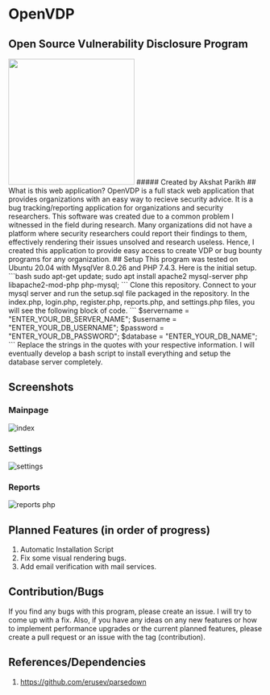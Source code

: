 # OpenVDP
## Open Source Vulnerability Disclosure Program
<img src="https://user-images.githubusercontent.com/68412398/139376726-ce8ebf17-3cd4-4e40-b70d-f9fb032e4945.png" width="250" height="250">
##### Created by Akshat Parikh
## What is this web application?
OpenVDP is a full stack web application that provides organizations with an easy way to recieve security advice. It is a bug tracking/reporting application for organizations and security researchers. This software was created due to a common problem I witnessed in the field during research. Many organizations did not have a platform where security researchers could report their findings to them, effectively rendering their issues unsolved and research useless. Hence, I created this application to provide easy access to create VDP or bug bounty programs for any organization.
## Setup
This program was tested on Ubuntu 20.04 with MysqlVer 8.0.26 and PHP 7.4.3. 
Here is the initial setup.
```bash
sudo apt-get update;
sudo apt install apache2 mysql-server php libapache2-mod-php php-mysql;
```
Clone this repository.
Connect to your mysql server and run the setup.sql file packaged in the repository.
In the index.php, login.php, register.php, reports.php, and settings.php files, you will see the following block of code. 
```
$servername = "ENTER_YOUR_DB_SERVER_NAME";
$username = "ENTER_YOUR_DB_USERNAME";
$password = "ENTER_YOUR_DB_PASSWORD";
$database = "ENTER_YOUR_DB_NAME";
```
Replace the strings in the quotes with your respective information.
I will eventually develop a bash script to install everything and setup the database server completely. 

## Screenshots
### Mainpage
![index](https://user-images.githubusercontent.com/68412398/139379893-07c491e8-8e9a-4afe-8cd0-87de6119f777.PNG)
### Settings
![settings](https://user-images.githubusercontent.com/68412398/139379943-0c4a6b12-b57a-497c-b747-6e72155fe28f.png)
### Reports
![reports php](https://user-images.githubusercontent.com/68412398/139379972-afe18f92-f480-4fa8-8551-fc4689e992fc.PNG)
## Planned Features (in order of progress)
1. Automatic Installation Script
2. Fix some visual rendering bugs.
3. Add email verification with mail services.
## Contribution/Bugs
If you find any bugs with this program, please create an issue. I will try to come up with a fix. Also, if you have any ideas on any new features or how to implement performance upgrades or the current planned features, please create a pull request or an issue with the tag (contribution).
## References/Dependencies
1. https://github.com/erusev/parsedown
